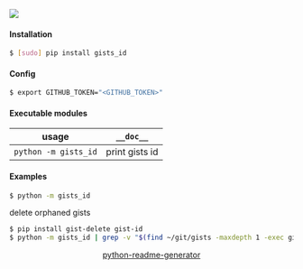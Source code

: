 <!--
https://pypi.org/project/readme-generator/
https://pypi.org/project/python-readme-generator/
-->

[![](https://img.shields.io/pypi/pyversions/gists_id.svg?longCache=True)](https://pypi.org/project/gists_id/)

#### Installation
```bash
$ [sudo] pip install gists_id
```

#### Config
```bash
$ export GITHUB_TOKEN="<GITHUB_TOKEN>"
```

#### Executable modules
usage|`__doc__`
-|-
`python -m gists_id` |print gists id

#### Examples
```bash
$ python -m gists_id
```

delete orphaned gists

```bash
$ pip install gist-delete gist-id
$ python -m gists_id | grep -v "$(find ~/git/gists -maxdepth 1 -exec gist-id {} \; 2> /dev/null)" | xargs gist-delete;:
```

<p align="center">
    <a href="https://pypi.org/project/python-readme-generator/">python-readme-generator</a>
</p>